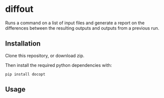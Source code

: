 # diffout

Runs a command on a list of input files and generate a report on the differences between the resulting outputs and outputs from a previous run.

## Installation

Clone this repository, or download zip.

Then install the required python dependencies with:

    pip install docopt

## Usage

